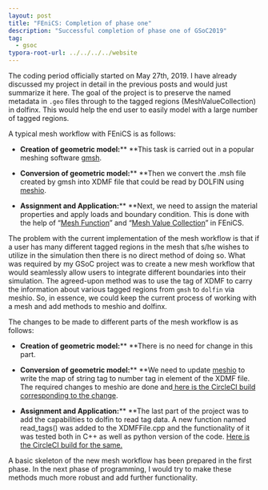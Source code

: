 ```yaml
---
layout: post
title: "FEniCS: Completion of phase one"
description: "Successful completion of phase one of GSoC2019"
tag: 
  - gsoc
typora-root-url: ../../../../website
---
```


The coding period officially started on May 27th, 2019.  I have already discussed my project in detail in the previous posts and would just summarize it here. The goal of the project is to preserve the named metadata in `.geo` files through to the tagged regions (MeshValueCollection) in dolfinx. This would help the end user to easily model with a large number of tagged regions.

A typical mesh workflow with FEniCS is as follows:

- **Creation of geometric model:****
  **This task is carried out in a popular meshing software [gmsh](http://gmsh.info/).
- **Conversion of geometric model:****
  **Then we convert the .msh file created by gmsh into XDMF file that could be read by DOLFIN using [meshio](https://github.com/nschloe/meshio).

- **Assignment and Application:****
  **Next, we need to assign the material properties and apply loads and boundary condition. This is done with the help of “[Mesh Function](https://fenicsproject.org/docs/dolfinx/dev/cpp/d0/d94/classdolfin_1_1MeshFunction.html)” and “[Mesh Value Collection](https://fenicsproject.org/docs/dolfinx/dev/cpp/d0/db6/classdolfin_1_1MeshValueCollection.html)” in FEniCS.

The problem with the current implementation of the mesh workflow is that if a user has many different tagged regions in the mesh that s/he wishes to utilize in the simulation then there is no direct method of doing so. What was required by my GSoC project was to create a new mesh workflow that would seamlessly allow users to integrate different boundaries into their simulation. The agreed-upon method was to use the <Information> tag of XDMF to carry the information about various tagged regions from `gmsh` to `dolfin` via meshio.  So, in essence, we could keep the current process of working with a mesh and add methods to meshio and dolfinx.

The changes to be made to different parts of the mesh workflow is as follows:

- **Creation of geometric model:****
  **There is no need for change in this part.
- **Conversion of geometric model:****
  **We need to update [meshio](https://github.com/nschloe/meshio) to write the map of string tag to number tag in <Information> element of the XDMF file. The required changes to meshio are done and[ here is the CircleCI build corresponding to the change](https://circleci.com/gh/iitrabhi/GSoC2019/45).

- **Assignment and Application:****
  **The last part of the project was to add the capabilities to dolfin to read <Information> tag data. A new function named read_tags() was added to the XDMFFile.cpp and the functionality of it was tested both in C++ as well as python version of the code. [Here is the CircleCI build for the same.](https://circleci.com/gh/iitrabhi/GSoC2019/45)

A basic skeleton of the new mesh workflow has been prepared in the first phase. In the next phase of programming, I would try to make these methods much more robust and add further functionality.
